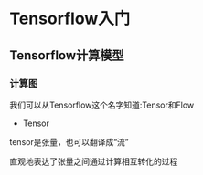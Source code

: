# Tensorflow入门

## Tensorflow计算模型

### 计算图

我们可以从Tensorflow这个名字知道:Tensor和Flow

* Tensor

tensor是张量，也可以翻译成“流”

直观地表达了张量之间通过计算相互转化的过程
